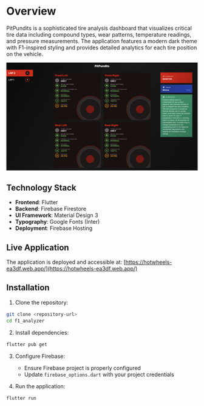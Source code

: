 # Overview

PitPundits is a sophisticated tire analysis dashboard that visualizes critical tire data including compound types, wear patterns, temperature readings, and pressure measurements. The application features a modern dark theme with F1-inspired styling and provides detailed analytics for each tire position on the vehicle.

![PitPundits Dashboard](assets/dashboard.png)

## Technology Stack

- **Frontend**: Flutter
- **Backend**: Firebase Firestore
- **UI Framework**: Material Design 3
- **Typography**: Google Fonts (Inter)
- **Deployment**: Firebase Hosting

## Live Application

The application is deployed and accessible at: [https://hotwheels-ea3df.web.app/](https://hotwheels-ea3df.web.app/)

## Installation

1. Clone the repository:

```bash
git clone <repository-url>
cd f1_analyzer
```

2. Install dependencies:

```bash
flutter pub get
```

3. Configure Firebase:
   - Ensure Firebase project is properly configured
   - Update `firebase_options.dart` with your project credentials

4. Run the application:

```bash
flutter run
```

